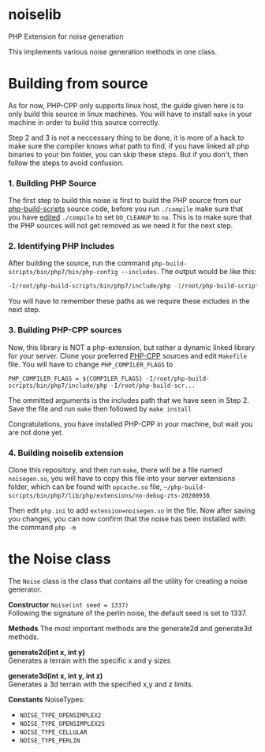 # noiselib
PHP Extension for noise generation

This implements various noise generation methods in one class.

# Building from source
As for now, PHP-CPP only supports linux host, the guide given here is to only build 
this source in linux machines. You will have to install `make` in your machine in order to build this source correctly.

Step 2 and 3 is not a neccessary thing to be done, it is more of a hack to make sure the compiler knows what path to find, if you
have linked all php binaries to your bin folder, you can skip these steps. But if you don't, then follow the steps to avoid confusion.

### 1. Building PHP Source
The first step to build this noise is first to build the PHP source from our
[php-build-scripts](https://github.com/NetherGamesMC/php-build-scripts) source code, before you run `./compile`
make sure that you have [edited](https://github.com/NetherGamesMC/php-build-scripts/blob/master/compile.sh#L113) 
`./compile` to set `DO_CLEANUP` to `no`. This is to make sure that the PHP sources will not get removed as we need it for the next step.

### 2. Identifying PHP Includes
After building the source, run the command `php-build-scripts/bin/php7/bin/php-config --includes`. The output would be like this:
```bash
-I/root/php-build-scripts/bin/php7/include/php -I/root/php-build-scripts/bin/php7/include/php/main -I/root/php-build-scripts/bin/php7/include/php/TSRM -I/root/php-build-scripts/bin/php7/include/php/Zend -I/root/php-build-scripts/bin/php7/include/php/ext -I/root/php-build-scripts/bin/php7/include/php/ext/date/lib
```
You will have to remember these paths as we require these includes in the next step.

### 3. Building PHP-CPP sources
Now, this library is NOT a php-extension, but rather a dynamic linked library for your server. Clone your preferred [PHP-CPP](https://github.com/CopernicaMarketingSoftware/PHP-CPP) sources and edit `Makefile` file. You will have to change
`PHP_COMPILER_FLAGS` to 
```
PHP_COMPILER_FLAGS = ${COMPILER_FLAGS} -I/root/php-build-scripts/bin/php7/include/php -I/root/php-build-scr...
```
The ommitted arguments is the includes path that we have seen in Step 2. Save the file and run `make` then followed by `make install`

Congratulations, you have installed PHP-CPP in your machine, but wait you are not done yet.

### 4. Building noiselib extension
Clone this repository, and then run `make`, there will be a file named `noisegen.so`, you will have to copy this file into your server extensions folder, which can be found with `opcache.so` file, `~/php-build-scripts/bin/php7/lib/php/extensions/no-debug-zts-20200930`. 

Then edit `php.ini` to add `extension=noisegen.so` in the file. Now after saving you changes, you can now
confirm that the noise has been installed with the command `php -m`

# the Noise class
The `Noise` class is the class that contains all the utility for creating a noise generator.

**Constructor**
`Noise(int seed = 1337)`<br/>
Following the signature of the perlin noise, the default seed is set to 1337.<br/>

**Methods**
The most important methods are the generate2d and generate3d methods.

**generate2d(int x, int y)**<br/>
Generates a terrain with the specific x and y sizes<br/>

**generate3d(int x, int y, int z)**<br/>
Generates a 3d terrain with the specified x,y and z limits.<br/>

**Constants**
NoiseTypes:
- `NOISE_TYPE_OPENSIMPLEX2`
- `NOISE_TYPE_OPENSIMPLEX2S`
- `NOISE_TYPE_CELLULAR`
- `NOISE_TYPE_PERLIN`

